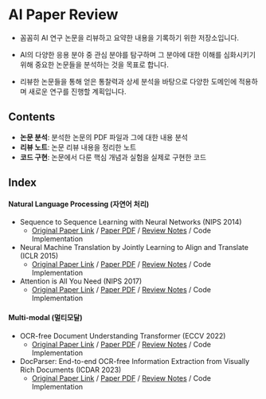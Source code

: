 # AI Paper Review

- 꼼꼼히 AI 연구 논문을 리뷰하고 요약한 내용을 기록하기 위한 저장소입니다.

- AI의 다양한 응용 분야 중 관심 분야를 탐구하며 그 분야에 대한 이해를 심화시키기 위해 중요한 논문들을 분석하는 것을 목표로 합니다.

- 리뷰한 논문들을 통해 얻은 통찰력과 상세 분석을 바탕으로 다양한 도메인에 적용하며 새로운 연구를 진행할 계획입니다.

## Contents
- **논문 분석**: 분석한 논문의 PDF 파일과 그에 대한 내용 분석
- **리뷰 노트**: 논문 리뷰 내용을 정리한 노트
- **코드 구현**: 논문에서 다룬 핵심 개념과 실험을 실제로 구현한 코드

## Index

#### **Natural Language Processing (자연어 처리)**

- Sequence to Sequence Learning with Neural Networks (NIPS 2014)
  - [Original Paper Link](https://arxiv.org/abs/1409.3215) / [Paper PDF](https://github.com/yejinyeo/AI-Paper-Review/blob/main/paper_analysis/Sequence%20to%20Sequence%20Learning%20with%20Neural%20Networks_paper_analysis.pdf) / [Review Notes](https://github.com/yejinyeo/AI-Paper-Review/blob/main/review_note/Sequence%20to%20Sequence%20Learning%20with%20Neural%20Networks.ipynb) / Code Implementation
- Neural Machine Translation by Jointly Learning to Align and Translate (ICLR 2015)
  - [Original Paper Link](https://arxiv.org/abs/1409.0473) / [Paper PDF](https://github.com/yejinyeo/AI-Paper-Review/blob/main/paper_analysis/Neural%20Machine%20Translation%20by%20Jointly%20Learning%20to%20Align%20and%20Translate_analysis.pdf) / [Review Notes](https://github.com/yejinyeo/AI-Paper-Review/blob/main/review_note/Neural%20Machine%20Translation%20by%20Jointly%20Learning%20to%20Align%20and%20Translate.ipynb) / Code Implementation
- Attention is All You Need (NIPS 2017)
  - [Original Paper Link](https://arxiv.org/abs/1706.03762) / [Paper PDF](https://github.com/yejinyeo/AI-Paper-Review/blob/main/paper_analysis/Attention%20Is%20All%20You%20Need_paper_analysis.pdf) / [Review Notes](https://github.com/yejinyeo/AI-Paper-Review/blob/main/review_note/Attention%20Is%20All%20You%20Need.ipynb) / Code Implementation
 
#### **Multi-modal (멀티모달)**

- OCR-free Document Understanding Transformer (ECCV 2022)
  - [Original Paper Link](https://arxiv.org/abs/2111.15664) / [Paper PDF](https://github.com/yejinyeo/AI-Paper-Review/blob/main/paper_analysis/OCR-free%20Document%20Understanding%20Transformer_analysis.pdf) / [Review Notes](https://github.com/yejinyeo/AI-Paper-Review/blob/main/review_note/OCR-free%20Document%20Understanding%20Transformer.ipynb) / Code Implementation
- DocParser: End-to-end OCR-free Information Extraction from Visually Rich Documents (ICDAR 2023)
  - [Original Paper Link](https://arxiv.org/abs/2304.12484) / [Paper PDF](https://github.com/yejinyeo/AI-Paper-Review/blob/main/paper_analysis/DocParser_%20End-to-end%20OCR-free%20Information%20Extraction%20from%20Visually%20Rich%20Documents_analysis.pdf) / [Review Notes](https://github.com/yejinyeo/AI-Paper-Review/blob/main/review_note/DocParser_End-to-end%20OCR-free%20Information%20Extraction%20from%20Visually%20Rich%20Documents.ipynb) / Code Implementation
